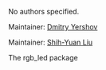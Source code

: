 <div id='rgb_led-autogenerated' markdown='1'>


<!-- do not edit this file, autogenerated -->

No authors specified.

Maintainer: [Dmitry Yershov](mailto:yershov@mit.edu)

Maintainer: [Shih-Yuan Liu](mailto:syliu@mit.edu)

The rgb_led package



</div>

